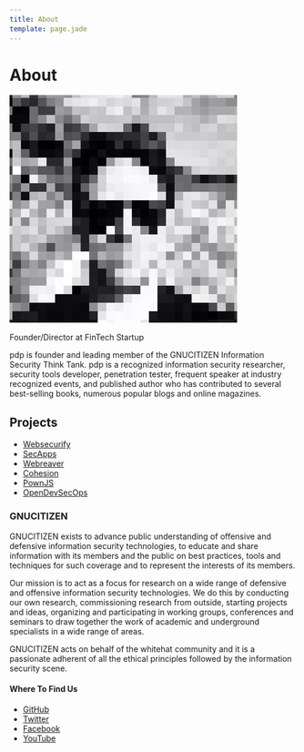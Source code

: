 ```yaml
---
title: About
template: page.jade
---
```


# About

![pdp](/files/pdp.png)

Founder/Director at FinTech Startup <a href="https://twitter.com/pdp"><i class="fa fa-twitter"></i></a> <a href="https://github.com/pdparchitect"><i class="fa fa-github"></i></a> <a href="https://www.linkedin.com/in/pdparchitect"><i class="fa fa-linkedin"></i></a>

pdp is founder and leading member of the GNUCITIZEN Information Security Think Tank. pdp is a recognized information security researcher, security tools developer, penetration tester, frequent speaker at industry recognized events, and published author who has contributed to several best-selling books, numerous popular blogs and online magazines.

## Projects

* [Websecurify](https://websecurify.com)
* [SecApps](https://secapps.com)
* [Webreaver](https://webreaver.com)
* [Cohesion](https://cohesion.sh)
* [PownJS](https://pownjs.com)
* [OpenDevSecOps](https://opendevsecops.org)

### GNUCITIZEN

GNUCITIZEN exists to advance public understanding of offensive and defensive information security technologies, to educate and share information with its members and the public on best practices, tools and techniques for such coverage and to represent the interests of its members.

Our mission is to act as a focus for research on a wide range of defensive and offensive information security technologies. We do this by conducting our own research, commissioning research from outside, starting projects and ideas, organizing and participating in working groups, conferences and seminars to draw together the work of academic and underground specialists in a wide range of areas.

GNUCITIZEN acts on behalf of the whitehat community and it is a passionate adherent of all the ethical principles followed by the information security scene.

#### Where To Find Us

* [GitHub](https://github.com/gnucitizen)
* [Twitter](https://twitter.com/gnucitizen)
* [Facebook](https://www.facebook.com/gnucitizen)
* [YouTube](https://www.youtube.com/user/gnucitizen)
